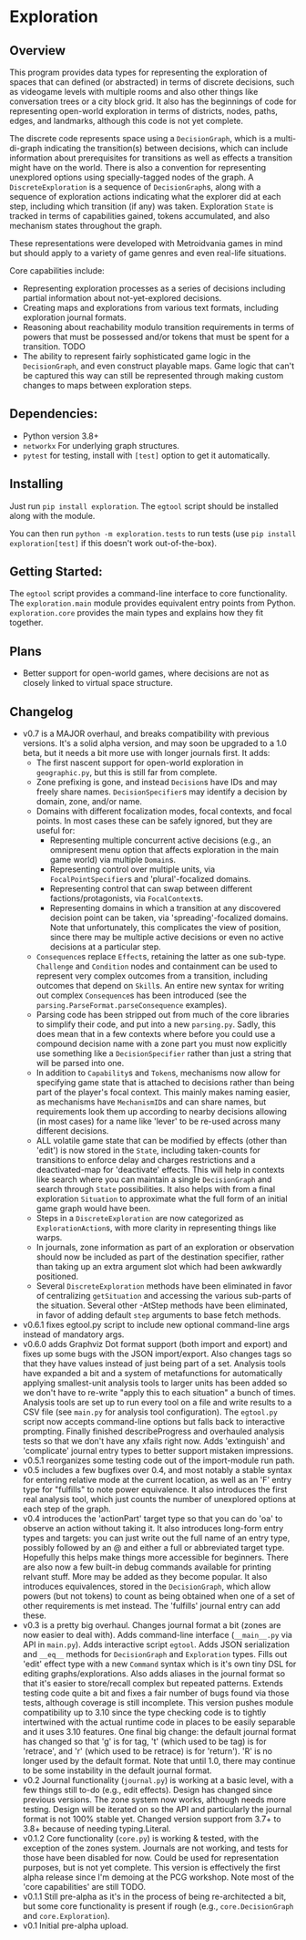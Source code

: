 # Exploration

## Overview

This program provides data types for representing the exploration of
spaces that can defined (or abstracted) in terms of discrete decisions,
such as videogame levels with multiple rooms and also other things like
conversation trees or a city block grid. It also has the beginnings of
code for representing open-world exploration in terms of districts,
nodes, paths, edges, and landmarks, although this code is not yet
complete.

The discrete code represents space using a `DecisionGraph`, which is a
multi-di-graph indicating the transition(s) between decisions, which can
include information about prerequisites for transitions as well as
effects a transition might have on the world. There is also a convention
for representing unexplored options using specially-tagged nodes of the
graph. A `DiscreteExploration` is a sequence of `DecisionGraph`s, along
with a sequence of exploration actions indicating what the explorer did
at each step, including which transition (if any) was taken. Exploration
`State` is tracked in terms of capabilities gained, tokens accumulated,
and also mechanism states throughout the graph.

These representations were developed with Metroidvania games in mind but
should apply to a variety of game genres and even real-life situations.

Core capabilities include:

- Representing exploration processes as a series of decisions including
    partial information about not-yet-explored decisions.
- Creating maps and explorations from various text formats, including
    exploration journal formats.
- Reasoning about reachability modulo transition requirements in terms of
    powers that must be possessed and/or tokens that must be spent for a
    transition. TODO
- The ability to represent fairly sophisticated game logic in the
    `DecisionGraph`, and even construct playable maps. Game logic that
    can't be captured this way can still be represented through making
    custom changes to maps between exploration steps.

## Dependencies:

- Python version 3.8+
- `networkx` For underlying graph structures.
- `pytest` for testing, install with `[test]` option to get it automatically.

## Installing

Just run `pip install exploration`. The `egtool` script should be
installed along with the module.

You can then run `python -m exploration.tests` to run tests (use `pip
install exploration[test]` if this doesn't work out-of-the-box).

## Getting Started:

The `egtool` script provides a command-line interface to core
functionality. The `exploration.main` module provides equivalent entry
points from Python. `exploration.core` provides the main types and
explains how they fit together.

## Plans

- Better support for open-world games, where decisions are not as closely
    linked to virtual space structure.

## Changelog

- v0.7 is a MAJOR overhaul, and breaks compatibility with previous
  versions. It's a solid alpha version, and may soon be upgraded to a 1.0
  beta, but it needs a bit more use with longer journals first. It adds:
    * The first nascent support for open-world exploration in
      `geographic.py`, but this is still far from complete.
    * Zone prefixing is gone, and instead `Decision`s have IDs and may
      freely share names. `DecisionSpecifier`s may identify a decision by
      domain, zone, and/or name.
    * Domains with different focalization modes, focal contexts, and
      focal points. In most cases these can be safely ignored, but they
      are useful for:
        + Representing multiple concurrent active decisions (e.g., an
          omnipresent menu option that affects exploration in the main
          game world) via multiple `Domain`s.
        + Representing control over multiple units, via
          `FocalPointSpecifier`s and 'plural'-focalized domains.
        + Representing control that can swap between different
          factions/protagonists, via `FocalContext`s.
        + Representing domains in which a transition at any discovered
          decision point can be taken, via 'spreading'-focalized domains.
      Note that unfortunately, this complicates the view of position,
      since there may be multiple active decisions or even no active
      decisions at a particular step.
    * `Consequence`s replace `Effect`s, retaining the latter as one
      sub-type. `Challenge` and `Condition` nodes and containment can be
      used to represent very complex outcomes from a transition,
      including outcomes that depend on `Skill`s. An entire new syntax
      for writing out complex `Consequence`s has been introduced (see the
      `parsing.ParseFormat.parseConsequence` examples).
    * Parsing code has been stripped out from much of the core libraries
      to simplify their code, and put into a new `parsing.py`. Sadly,
      this does mean that in a few contexts where before you could use a
      compound decision name with a zone part you must now explicitly use
      something like a `DecisionSpecifier` rather than just a string that
      will be parsed into one.
    * In addition to `Capability`s and `Token`s, mechanisms now allow for
      specifying game state that is attached to decisions rather than
      being part of the player's focal context. This mainly makes naming
      easier, as mechanisms have `MechanismID`s and can share names, but
      requirements look them up according to nearby decisions allowing
      (in most cases) for a name like 'lever' to be re-used across many
      different decisions.
    * ALL volatile game state that can be modified by effects (other than
      'edit') is now stored in the `State`, including taken-counts for
      transitions to enforce delay and charges restrictions and a
      deactivated-map for 'deactivate' effects. This will help in
      contexts like search where you can maintain a single
      `DecisionGraph` and search through `State` possibilities. It also
      helps with from a final exploration `Situation` to approximate what
      the full form of an initial game graph would have been.
    * Steps in a `DiscreteExploration` are now categorized as
      `ExplorationAction`s, with more clarity in representing things
      like warps.
    * In journals, zone information as part of an exploration or
      observation should now be included as part of the destination
      specifier, rather than taking up an extra argument slot which had
      been awkwardly positioned.
    * Several `DiscreteExploration` methods have been eliminated in favor
      of centralizing `getSituation` and accessing the various sub-parts
      of the situation. Several other -AtStep methods have been
      eliminated, in favor of adding default `step` arguments to base
      fetch methods.
- v0.6.1 fixes egtool.py script to include new optional command-line args
    instead of mandatory args.
- v0.6.0 adds Graphviz Dot format support (both import and export) and
    fixes up some bugs with the JSON import/export. Also changes tags so
    that they have values instead of just being part of a set. Analysis
    tools have expanded a bit and a system of metafunctions for
    automatically applying smallest-unit analysis tools to larger units
    has been added so we don't have to re-write "apply this to each
    situation" a bunch of times. Analysis tools are set up to run every
    tool on a file and write results to a CSV file (see `main.py` for
    analysis tool configuration). The `egtool.py` script now accepts
    command-line options but falls back to interactive prompting.
    Finally finished describeProgress and overhauled analysis tests so
    that we don't have any xfails right now. Adds 'extinguish' and
    'complicate' journal entry types to better support mistaken
    impressions.
- v0.5.1 reorganizes some testing code out of the import-module run path.
- v0.5 includes a few bugfixes over 0.4, and most notably a stable syntax
    for entering relative mode at the current location, as well as an 'F'
    entry type for "fulfills" to note power equivalence. It also
    introduces the first real analysis tool, which just counts the number
    of unexplored options at each step of the graph.
- v0.4 introduces the 'actionPart' target type so that you can do 'oa' to
    observe an action without taking it. It also introduces long-form
    entry types and targets: you can just write out the full name of an
    entry type, possibly followed by an @ and either a full or
    abbreviated target type. Hopefully this helps make things more
    accessible for beginners. There are also now a few built-in debug
    commands available for printing relvant stuff. More may be added as
    they become popular. It also introduces equivalences, stored in the
    `DecisionGraph`, which allow powers (but not tokens) to count as
    being obtained when one of a set of other requirements is met
    instead. The 'fulfills' journal entry can add these.
- v0.3 is a pretty big overhaul. Changes journal format a bit (zones are
    now easier to deal with). Adds command-line interface (`__main__.py`
    via API in `main.py`). Adds interactive script `egtool`. Adds JSON
    serialization and `__eq__` methods for `DecisionGraph` and
    `Exploration` types. Fills out 'edit' effect type with a new
    `Command` syntax which is it's own tiny DSL for editing
    graphs/explorations. Also adds aliases in the journal format so that
    it's easier to store/recall complex but repeated patterns. Extends
    testing code quite a bit and fixes a fair number of bugs found via
    those tests, although coverage is still incomplete. This version
    pushes module compatibility up to 3.10 since the type checking code
    is to tightly intertwined with the actual runtime code in places to
    be easily separable and it uses 3.10 features. One final big change:
    the default journal format has changed so that 'g' is for tag, 't'
    (which used to be tag) is for 'retrace', and 'r' (which used to be
    retrace) is for 'return'). 'R' is no longer used by the default
    format. Note that until 1.0, there may continue to be some
    instability in the default journal format.
- v0.2 Journal functionality (`journal.py`) is working at a basic level,
    with a few things still to-do (e.g., edit effects). Design has
    changed since previous versions. The zone system now works, although
    needs more testing. Design will be iterated on so the API and
    particularly the journal format is not 100% stable yet. Changed
    version support from 3.7+ to 3.8+ because of needing typing.Literal.
- v0.1.2 Core functionality (`core.py`) is working & tested, with the
    exception of the zones system. Journals are not working, and tests
    for those have been disabled for now. Could be used for
    representation purposes, but is not yet complete. This version is
    effectively the first alpha release since I'm demoing at the PCG
    workshop. Note most of the 'core capabilities' are still TODO.
- v0.1.1 Still pre-alpha as it's in the process of being re-architected a
    bit, but some core functionality is present if rough (e.g.,
    `core.DecisionGraph` and `core.Exploration`).
- v0.1 Initial pre-alpha upload.
